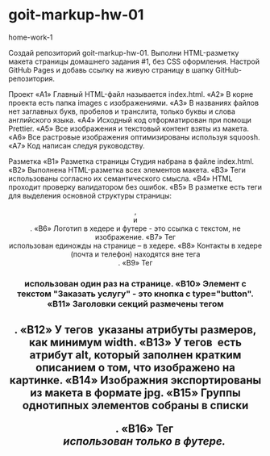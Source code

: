 # goit-markup-hw-01

home-work-1

Создай репозиторий goit-markup-hw-01.
Выполни HTML-разметку макета страницы домашнего задания #1, без CSS оформления.
Настрой GitHub Pages и добавь ссылку на живую страницу в шапку GitHub-репозитория.

Проект
«A1» Главный HTML-файл называется index.html.
«A2» В корне проекта есть папка images с изображениями.
«A3» В названиях файлов нет заглавных букв, пробелов и транслита, только буквы и слова английского языка.
«A4» Исходный код отформатирован при помощи Prettier.
«A5» Все изображения и текстовый контент взяты из макета.
«A6» Все растровые изображения оптимизированы используя squoosh.
«A7» Код написан следуя руководству.

Разметка
«B1» Разметка страницы Студия набрана в файле index.html.
«B2» Выполнена HTML-разметка всех элементов макета.
«B3» Теги использованы согласно их семантического смысла.
«B4» HTML проходит проверку валидатором без ошибок.
«B5» В разметке есть теги для выделения основной структуры страницы: <header>, <main> и <footer>.
«B6» Логотип в хедере и футере - это ссылка с текстом, не изображение.
«B7» Тег <nav> использован единожды на странице – в хедере.
«B8» Контакты в хедере (почта и телефон) находятся вне тега <nav>.
«B9» Тег <h1> использован один раз на странице.
«B10» Элемент с текстом "Заказать услугу" - это кнопка с type="button".
«B11» Заголовки секций размечены тегом <h2>.
«B12» У тегов <img> указаны атрибуты размеров, как минимум width.
«B13» У тегов <img> есть атрибут alt, который заполнен кратким описанием о том, что изображено на картинке.
«B14» Изображния экспортированы из макета в формате jpg.
«B15» Группы однотипных элементов собраны в списки <ul>.
«B16» Тег <address> использован только в футере.
